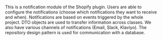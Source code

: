 
This is a notification module of the Shopify plugin. Users are able to configure the notifications (choose which notifications they want to receive and when). Notifications are based on events triggered by the whole project. DTO objects are used to transfer information across classes. We also have various channels of notifications (Email, Slack, Klaviyo). The repository design pattern is used for communication with a database.
